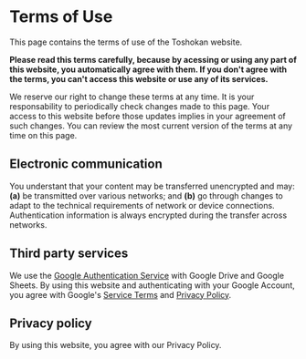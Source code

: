 # Terms of Use

This page contains the terms of use of the Toshokan website.

**Please read this terms carefully, because by acessing
or using any part of this website, you automatically agree
with them. If you don't agree with the terms, you can't
access this website or use any of its services.**

We reserve our right to change these terms at any time.
It is your responsability to periodically check changes
made to this page. Your access to this website before
those updates implies in your agreement of such changes.
You can review the most current version of the terms
at any time on this page.

## Electronic communication

You understant that your content may be transferred unencrypted
and may: **(a)** be transmitted over various networks; and **(b)**
go through changes to adapt to the technical requirements of
network or device connections. Authentication information is always
encrypted during the transfer across networks.

## Third party services

We use the [Google Authentication Service]
with Google Drive and Google Sheets. By using this website and
authenticating with your Google Account, you agree with Google's
[Service Terms] and [Privacy Policy].

[Google Authentication Service]: https://developers.google.com/identity/sign-in/web
[Service Terms]: https://policies.google.com/terms?hl=en
[Privacy Policy]: https://policies.google.com/privacy?hl=en

## Privacy policy

By using this website, you agree with our Privacy Policy.
